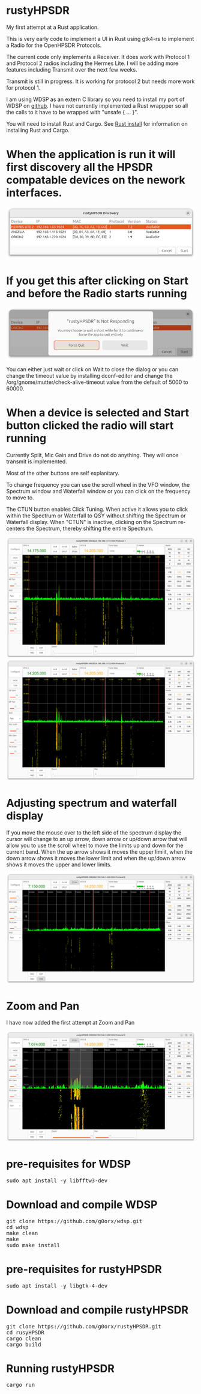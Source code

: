 # rustyHPSDR

My first attempt at a Rust application.

This is very early code to implement a UI in Rust using gtk4-rs to implement a Radio for the OpenHPSDR Protocols.

The current code only implements a Receiver. It does work with Protocol 1 and Protocol 2 radios including the Hermes Lite. I will be adding more features including Transmit over the next few weeks.

Transmit is still in progress. It is working for protocol 2 but needs more work for protocol 1.

I am using WDSP as an extern C library so you need to install my port of WDSP on [github](https://github.com/g0orx/wdsp.git). I have not currently implemented a Rust wrappper so all the calls to it have to be wrapped with "unsafe { ... }".

You will need to install Rust and Cargo. See [Rust install](https://www.rust-lang.org/tools/install) for information on installing Rust and Cargo.

# When the application is run it will first discovery all the HPSDR compatable devices on the nework interfaces.

<img src="https://github.com/g0orx/rustyHPSDR/blob/main/images/discovery.png">

# If you get this after clicking on Start and before the Radio starts running

<img src="https://github.com/g0orx/rustyHPSDR/blob/main/images/wait.png">

You can either just wait or click on Wait to close the dialog or you can change the timeout value by installing dconf-editor and change the /org/gnome/mutter/check-alive-timeout value from the default of 5000 to 60000.

# When a device is selected and Start button clicked the radio will start running

Currently Split, Mic Gain and Drive do not do anything. They will once transmit is implemented.

Most of the other buttons are self explanitary.

To change frequency you can use the scroll wheel in the VFO window, the Spectrum window and Waterfall window or you can click on the frequency to move to.

The CTUN button enables Click Tuning. When active it allows you to click within the Spectrum or Waterfall to QSY without shifting the Spectrum or Waterfall display. When "CTUN" is inactive, clicking on the Spectrum re-centers the Spectrum, thereby shifting the entire Spectrum. 

<img src="https://github.com/g0orx/rustyHPSDR/blob/main/images/screenshot1.png">

<img src="https://github.com/g0orx/rustyHPSDR/blob/main/images/screenshot2.png">

# Adjusting spectrum and waterfall display

If you move the mouse over to the left side of the spectrum display the cursor will change to an up arrow, down arrow or up/down arrow that will allow you to use the scroll wheel to move the limits up and down for the current band. When the up arrow shows it moves the upper limiit, when the down arrow shows it moves the lower limit and when the up/down arrow shows it moves the upper and lower limits.

<img src="https://github.com/g0orx/rustyHPSDR/blob/main/images/cursor.png">

# Zoom and Pan

I have now added the first attempt at Zoom and Pan

<img src="https://github.com/g0orx/rustyHPSDR/blob/main/images/zoom1.png">

# pre-requisites for WDSP
<pre>
sudo apt install -y libfftw3-dev
</pre>

# Download and compile WDSP
<pre>
git clone https://github.com/g0orx/wdsp.git
cd wdsp
make clean
make
sudo make install
</pre>

# pre-requisites for rustyHPSDR
<pre>
sudo apt install -y libgtk-4-dev
</pre>

# Download and compile rustyHPSDR
<pre>
git clone https://github.com/g0orx/rustyHPSDR.git
cd rusyHPSDR
cargo clean
cargo build
</pre>

# Running rustyHPSDR
<pre>
cargo run
</pre>

